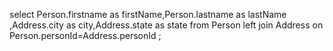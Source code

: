 select Person.firstname as firstName,Person.lastname as lastName ,Address.city as city,Address.state as state
from Person
left join Address
on Person.personId=Address.personId ;
